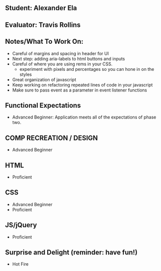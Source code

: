 ## Student: Alexander Ela
## Evaluator: Travis Rollins
## Notes/What To Work On:

* Careful of margins and spacing in header for UI
* Next step: adding aria-labels to html buttons and inputs
* Careful of where you are using rems in your CSS.
    - experiment with pixels and percentages so you can hone in on the styles
* Great organization of javascript
* Keep working on refactoring repeated lines of code in your javascript
* Make sure to pass event as a parameter in event listener functions

## Functional Expectations

* Advanced Beginner: Application meets all of the expectations of phase two.   


## COMP RECREATION / DESIGN
 
* Advanced Beginner  

## HTML
 
* Proficient  


## CSS
  
* Advanced Beginner  
* Proficient   


## JS/jQuery

* Proficient  


## Surprise and Delight (reminder: have fun!)

* Hot Fire  